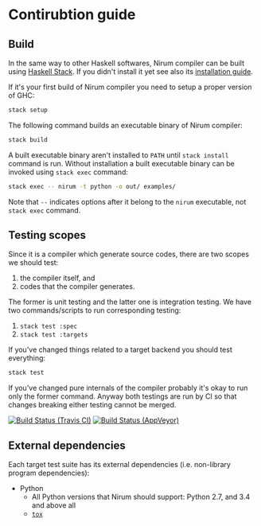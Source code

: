 Contirubtion guide
==================

Build
-----

In the same way to other Haskell softwares, Nirum compiler can be built using
[Haskell Stack][].  If you didn't install it yet see also its
[installation guide][1].

If it's your first build of Nirum compiler you need to setup a proper version
of GHC:

~~~~~~~~ bash
stack setup
~~~~~~~~

The following command builds an executable binary of Nirum compiler:

~~~~~~~~ bash
stack build
~~~~~~~~

A built executable binary aren't installed to `PATH` until `stack install`
command is run.  Without installation a built executable binary can be invoked
using `stack exec` command:

~~~~~~~~ bash
stack exec -- nirum -t python -o out/ examples/
~~~~~~~~

Note that `--` indicates options after it belong to the `nirum` executable,
not `stack exec` command.

[Haskell Stack]: https://haskellstack.org/
[1]: https://docs.haskellstack.org/en/stable/install_and_upgrade/


Testing scopes
--------------

Since it is a compiler which generate source codes, there are two scopes
we should test:

 1. the compiler itself, and
 2. codes that the compiler generates.

The former is unit testing and the latter one is integration testing.  We have
two commands/scripts to run corresponding testing:

 1. `stack test :spec`
 2. `stack test :targets`

If you've changed things related to a target backend you should test everything:

~~~~~~~~ bash
stack test
~~~~~~~~

If you've changed pure internals of the compiler probably it's okay
to run only the former command.  Anyway both testings are run by CI so that
changes breaking either testing cannot be merged.

[![Build Status (Travis CI)][ci-svg]][ci]
[![Build Status (AppVeyor)][ciw-svg]][ciw]

[ci-svg]: https://travis-ci.org/spoqa/nirum.svg?branch=master
[ci]: https://travis-ci.org/spoqa/nirum
[ciw-svg]: https://ci.appveyor.com/api/projects/status/jf9bsrnalcb1xrp0?svg=true
[ciw]: https://ci.appveyor.com/project/dahlia/nirum-k5n5y


External dependencies
---------------------

Each target test suite has its external dependencies (i.e. non-library program
dependencies):

 -  Python
     -  All Python versions that Nirum should support: Python 2.7, and
        3.4 and above all
     -  [`tox`][tox]

[tox]: https://tox.readthedocs.io/

